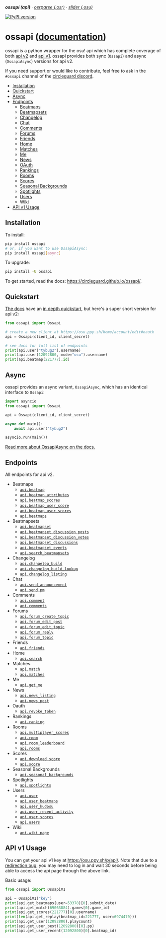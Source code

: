 _**ossapi (api)**_ · _[osrparse (.osr)](https://github.com/kszlim/osu-replay-parser)_ · _[slider (.osu)](https://github.com/llllllllll/slider)_

[![PyPI version](https://badge.fury.io/py/ossapi.svg)](https://pypi.org/project/ossapi/)

# ossapi ([documentation](https://circleguard.github.io/ossapi/))

ossapi is a python wrapper for the osu! api which has complete coverage of both [api v2](https://osu.ppy.sh/docs/index.html) and [api v1](https://github.com/ppy/osu-api/wiki). ossapi provides both sync (`Ossapi`) and async (`OssapiAsync`) versions for api v2.

If you need support or would like to contribute, feel free to ask in the `#ossapi` channel of the [circleguard discord](https://discord.gg/e84qxkQ).

* [Installation](#installation)
* [Quickstart](#quickstart)
* [Async](#async)
* [Endpoints](#endpoints)
  * [Beatmaps](#endpoints-beatmaps)
  * [Beatmapsets](#endpoints-beatmapsets)
  * [Changelog](#endpoints-changelog)
  * [Chat](#endpoints-chat)
  * [Comments](#endpoints-comments)
  * [Forums](#endpoints-forums)
  * [Friends](#endpoints-friends)
  * [Home](#endpoints-home)
  * [Matches](#endpoints-matches)
  * [Me](#endpoints-me)
  * [News](#endpoints-news)
  * [OAuth](#endpoints-oauth)
  * [Rankings](#endpoints-rankings)
  * [Rooms](#endpoints-rooms)
  * [Scores](#endpoints-scores)
  * [Seasonal Backgrounds](#endpoints-seasonal-backgrounds)
  * [Spotlights](#endpoints-spotlights)
  * [Users](#endpoints-users)
  * [Wiki](#endpoints-wiki)
* [API v1 Usage](#api-v1-usage)


## Installation

To install:

```bash
pip install ossapi
# or, if you want to use OssapiAsync:
pip install ossapi[async]
```

To upgrade:

```bash
pip install -U ossapi
```

To get started, read the docs: https://circleguard.github.io/ossapi/.

## Quickstart

[The docs](https://circleguard.github.io/ossapi/) have an [in depth quickstart](https://circleguard.github.io/ossapi/creating-a-client.html), but here's a super short version for api v2:

```python
from ossapi import Ossapi

# create a new client at https://osu.ppy.sh/home/account/edit#oauth
api = Ossapi(client_id, client_secret)

# see docs for full list of endpoints
print(api.user("tybug2").username)
print(api.user(12092800, mode="osu").username)
print(api.beatmap(221777).id)
```

## Async

ossapi provides an async variant, `OssapiAsync`, which has an identical interface to `Ossapi`:

```python
import asyncio
from ossapi import Ossapi

api = Ossapi(client_id, client_secret)

async def main():
    await api.user("tybug2")

asyncio.run(main())
```

[Read more about OssapiAsync on the docs.](https://circleguard.github.io/ossapi/async.html)

## Endpoints

All endpoints for api v2.

* Beatmaps<a name="endpoints-beatmaps"></a>
  * [`api.beatmap`](https://circleguard.github.io/ossapi/endpoints.html#ossapi.ossapiv2.Ossapi.beatmap)
  * [`api.beatmap_attributes`](https://circleguard.github.io/ossapi/endpoints.html#ossapi.ossapiv2.Ossapi.beatmap_attributes)
  * [`api.beatmap_scores`](https://circleguard.github.io/ossapi/endpoints.html#ossapi.ossapiv2.Ossapi.beatmap_scores)
  * [`api.beatmap_user_score`](https://circleguard.github.io/ossapi/endpoints.html#ossapi.ossapiv2.Ossapi.beatmap_user_score)
  * [`api.beatmap_user_scores`](https://circleguard.github.io/ossapi/endpoints.html#ossapi.ossapiv2.Ossapi.beatmap_user_scores)
  * [`api.beatmaps`](https://circleguard.github.io/ossapi/endpoints.html#ossapi.ossapiv2.Ossapi.beatmaps)
* Beatmapsets<a name="endpoints-beatmapsets"></a>
  * [`api.beatmapset`](https://circleguard.github.io/ossapi/endpoints.html#ossapi.ossapiv2.Ossapi.beatmapset)
  * [`api.beatmapset_discussion_posts`](https://circleguard.github.io/ossapi/endpoints.html#ossapi.ossapiv2.Ossapi.beatmapset_discussion_posts)
  * [`api.beatmapset_discussion_votes`](https://circleguard.github.io/ossapi/endpoints.html#ossapi.ossapiv2.Ossapi.beatmapset_discussion_votes)
  * [`api.beatmapset_discussions`](https://circleguard.github.io/ossapi/endpoints.html#ossapi.ossapiv2.Ossapi.beatmapset_discussions)
  * [`api.beatmapset_events`](https://circleguard.github.io/ossapi/endpoints.html#ossapi.ossapiv2.Ossapi.beatmapset_events)
  * [`api.search_beatmapsets`](https://circleguard.github.io/ossapi/endpoints.html#ossapi.ossapiv2.Ossapi.search_beatmapsets)
* Changelog<a name="endpoints-changelog"></a>
  * [`api.changelog_build`](https://circleguard.github.io/ossapi/endpoints.html#ossapi.ossapiv2.Ossapi.changelog_build)
  * [`api.changelog_build_lookup`](https://circleguard.github.io/ossapi/endpoints.html#ossapi.ossapiv2.Ossapi.changelog_build_lookup)
  * [`api.changelog_listing`](https://circleguard.github.io/ossapi/endpoints.html#ossapi.ossapiv2.Ossapi.changelog_listing)
* Chat<a name="endpoints-chat"></a>
  * [`api.send_announcement`](https://circleguard.github.io/ossapi/endpoints.html#ossapi.ossapiv2.Ossapi.send_announcement)
  * [`api.send_pm`](https://circleguard.github.io/ossapi/endpoints.html#ossapi.ossapiv2.Ossapi.send_pm)
* Comments<a name="endpoints-comments"></a>
  * [`api.comment`](https://circleguard.github.io/ossapi/endpoints.html#ossapi.ossapiv2.Ossapi.comment)
  * [`api.comments`](https://circleguard.github.io/ossapi/endpoints.html#ossapi.ossapiv2.Ossapi.comments)
* Forums<a name="endpoints-forums"></a>
  * [`api.forum_create_topic`](https://circleguard.github.io/ossapi/endpoints.html#ossapi.ossapiv2.Ossapi.forum_create_topic)
  * [`api.forum_edit_post`](https://circleguard.github.io/ossapi/endpoints.html#ossapi.ossapiv2.Ossapi.forum_edit_post)
  * [`api.forum_edit_topic`](https://circleguard.github.io/ossapi/endpoints.html#ossapi.ossapiv2.Ossapi.forum_edit_topic)
  * [`api.forum_reply`](https://circleguard.github.io/ossapi/endpoints.html#ossapi.ossapiv2.Ossapi.forum_reply)
  * [`api.forum_topic`](https://circleguard.github.io/ossapi/endpoints.html#ossapi.ossapiv2.Ossapi.forum_topic)
* Friends<a name="endpoints-friends"></a>
  * [`api.friends`](https://circleguard.github.io/ossapi/endpoints.html#ossapi.ossapiv2.Ossapi.friends)
* Home<a name="endpoints-home"></a>
  * [`api.search`](https://circleguard.github.io/ossapi/endpoints.html#ossapi.ossapiv2.Ossapi.search)
* Matches<a name="endpoints-matches"></a>
  * [`api.match`](https://circleguard.github.io/ossapi/endpoints.html#ossapi.ossapiv2.Ossapi.match)
  * [`api.matches`](https://circleguard.github.io/ossapi/endpoints.html#ossapi.ossapiv2.Ossapi.matches)
* Me<a name="endpoints-me"></a>
  * [`api.get_me`](https://circleguard.github.io/ossapi/endpoints.html#ossapi.ossapiv2.Ossapi.get_me)
* News<a name="endpoints-news"></a>
  * [`api.news_listing`](https://circleguard.github.io/ossapi/endpoints.html#ossapi.ossapiv2.Ossapi.news_listing)
  * [`api.news_post`](https://circleguard.github.io/ossapi/endpoints.html#ossapi.ossapiv2.Ossapi.news_post)
* Oauth<a name="endpoints-oauth"></a>
  * [`api.revoke_token`](https://circleguard.github.io/ossapi/endpoints.html#ossapi.ossapiv2.Ossapi.revoke_token)
* Rankings<a name="endpoints-rankings"></a>
  * [`api.ranking`](https://circleguard.github.io/ossapi/endpoints.html#ossapi.ossapiv2.Ossapi.ranking)
* Rooms<a name="endpoints-rooms"></a>
  * [`api.multiplayer_scores`](https://circleguard.github.io/ossapi/endpoints.html#ossapi.ossapiv2.Ossapi.multiplayer_scores)
  * [`api.room`](https://circleguard.github.io/ossapi/endpoints.html#ossapi.ossapiv2.Ossapi.room)
  * [`api.room_leaderboard`](https://circleguard.github.io/ossapi/endpoints.html#ossapi.ossapiv2.Ossapi.room_leaderboard)
  * [`api.rooms`](https://circleguard.github.io/ossapi/endpoints.html#ossapi.ossapiv2.Ossapi.rooms)
* Scores<a name="endpoints-scores"></a>
  * [`api.download_score`](https://circleguard.github.io/ossapi/endpoints.html#ossapi.ossapiv2.Ossapi.download_score)
  * [`api.score`](https://circleguard.github.io/ossapi/endpoints.html#ossapi.ossapiv2.Ossapi.score)
* Seasonal Backgrounds<a name="endpoints-seasonal-backgrounds"></a>
  * [`api.seasonal_backgrounds`](https://circleguard.github.io/ossapi/endpoints.html#ossapi.ossapiv2.Ossapi.seasonal_backgrounds)
* Spotlights<a name="endpoints-spotlights"></a>
  * [`api.spotlights`](https://circleguard.github.io/ossapi/endpoints.html#ossapi.ossapiv2.Ossapi.spotlights)
* Users<a name="endpoints-users"></a>
  * [`api.user`](https://circleguard.github.io/ossapi/endpoints.html#ossapi.ossapiv2.Ossapi.user)
  * [`api.user_beatmaps`](https://circleguard.github.io/ossapi/endpoints.html#ossapi.ossapiv2.Ossapi.user_beatmaps)
  * [`api.user_kudosu`](https://circleguard.github.io/ossapi/endpoints.html#ossapi.ossapiv2.Ossapi.user_kudosu)
  * [`api.user_recent_activity`](https://circleguard.github.io/ossapi/endpoints.html#ossapi.ossapiv2.Ossapi.user_recent_activity)
  * [`api.user_scores`](https://circleguard.github.io/ossapi/endpoints.html#ossapi.ossapiv2.Ossapi.user_scores)
  * [`api.users`](https://circleguard.github.io/ossapi/endpoints.html#ossapi.ossapiv2.Ossapi.users)
* Wiki<a name="endpoints-wiki"></a>
  * [`api.wiki_page`](https://circleguard.github.io/ossapi/endpoints.html#ossapi.ossapiv2.Ossapi.wiki_page)

## API v1 Usage

You can get your api v1 key at <https://osu.ppy.sh/p/api/>. Note that due to a [redirection bug](https://github.com/ppy/osu-web/issues/2867), you may need to log in and wait 30 seconds before being able to access the api page through the above link.

Basic usage:

```python
from ossapi import OssapiV1

api = OssapiV1("key")
print(api.get_beatmaps(user=53378)[0].submit_date)
print(api.get_match(69063884).games[0].game_id)
print(api.get_scores(221777)[0].username)
print(len(api.get_replay(beatmap_id=221777, user=6974470)))
print(api.get_user(12092800).playcount)
print(api.get_user_best(12092800)[0].pp)
print(api.get_user_recent(12092800)[0].beatmap_id)
```
